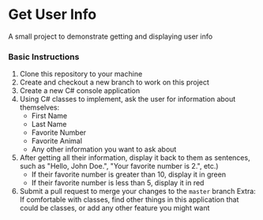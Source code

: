 # Get User Info
A small project to demonstrate getting and displaying user info

### Basic Instructions
1. Clone this repository to your machine
2. Create and checkout a new branch to work on this project
3. Create a new C# console application
4. Using C# classes to implement, ask the user for information about themselves:
    - First Name
    - Last Name
    - Favorite Number
    - Favorite Animal
    - Any other information you want to ask about
5. After getting all their information, display it back to them as sentences, such as "Hello, John Doe.", "Your favorite number is 2.", etc.)
    - If their favorite number is greater than 10, display it in green
    - If their favorite number is less than 5, display it in red
6. Submit a pull request to merge your changes to the `master` branch
Extra: If comfortable with classes, find other things in this application that could be classes, or add any other feature you might want
